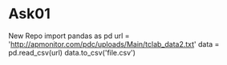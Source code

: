 # Ask01
New Repo
import pandas as pd 
url = 'http://apmonitor.com/pdc/uploads/Main/tclab_data2.txt'
data = pd.read_csv(url)
data.to_csv('file.csv')
